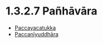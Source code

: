

# 1.3.2.7 Pañhāvāra

* [Paccayacatukka](1.3.2.7/Paccayacatukka.md)
* [Paccanīyuddhāra](1.3.2.7/Paccaniyuddhara.md)



